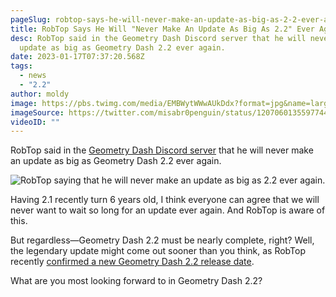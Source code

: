 ```yaml
---
pageSlug: robtop-says-he-will-never-make-an-update-as-big-as-2-2-ever-again
title: RobTop Says He Will "Never Make An Update As Big As 2.2" Ever Again
desc: RobTop said in the Geometry Dash Discord server that he will never make an
  update as big as Geometry Dash 2.2 ever again.
date: 2023-01-17T07:37:20.568Z
tags:
  - news
  - "2.2"
author: moldy
image: https://pbs.twimg.com/media/EMBWytWWwAUkDdx?format=jpg&name=large
imageSource: https://twitter.com/misabr0penguin/status/1207060135597744129?s=61&t=qsyVjmVRO7U20la1uSoJFA
videoID: ""
---
```

RobTop said in the [Geometry Dash Discord server](/posts/geometry-dash-discord-server-how-to-join-request-levels/) that he will never make an update as big as Geometry Dash 2.2 ever again.

![RobTop saying that he will never make an update as big as 2.2 ever again.](https://cdn.discordapp.com/attachments/392087938239954950/1064810599508344892/IMG_0624.png)

Having 2.1 recently turn 6 years old, I think everyone can agree that we will never want to wait so long for an update ever again. And RobTop is aware of this.

But regardless—Geometry Dash 2.2 must be nearly complete, right? Well, the legendary update might come out sooner than you think, as RobTop recently [confirmed a new Geometry Dash 2.2 release date](/posts/geometry-dash-2-2-release-date-confirmed-2023/).

What are you most looking forward to in Geometry Dash 2.2?